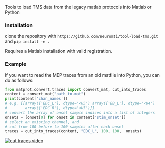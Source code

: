 Tools to load TMS data from the legacy matlab protocols into Matlab or Python

### Installation

clone the repository with `https://github.com/neuromti/tool-load-tms.git` and `pip install -e .`

Requires a Matlab installation with valid registration.

### Example

If you want to read the MEP traces from an old matfile into Python, you can do as follows:

``` python
from matprot.convert.traces import convert_mat, cut_into_traces
content = convert_mat("path_to.mat")
print(content['chan_names'])
# e.g. [[array(['EDC_L'], dtype='<U5') array(['BB_L'], dtype='<U4')
#        array(['EDC_R'], dtype='<U5')]]
# convert the array of onset sample indices into a list of integers
onsets = [onset[0] for onset in content['stim_onset']]
# select an existing channel, and
# cut from 100 before to 100 samples after each onset
traces = cut_into_traces(content, "EDC_L", 100, 100,  onsets)
```

[![cut traces video](https://img.youtube.com/vi/be6HDzV27QI/0.jpg)](https://www.youtube.com/watch?v=be6HDzV27QI)
